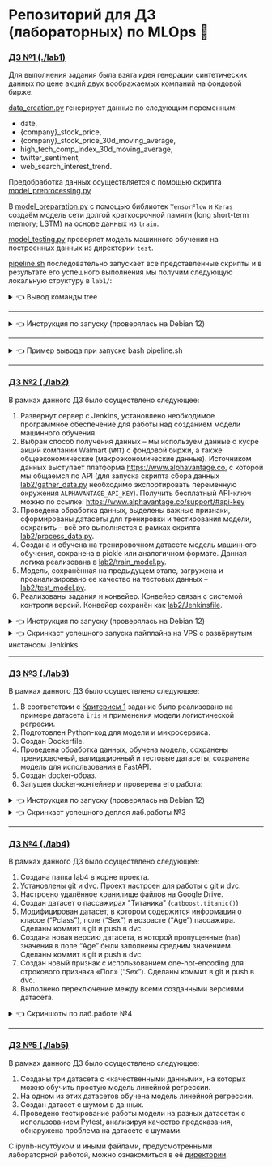 # Репозиторий для ДЗ (лабораторных) по MLOps 🤖

### [ДЗ №1 (./lab1)](./lab1)

Для выполнения задания была взята идея генерации синтетических данных по цене акций двух воображаемых компаний на фондовой бирже.

[data_creation.py](./lab1/data_creation.py) генерирует данные по следующим переменным:
- date,
- {company}_stock_price,
- {company}_stock_price_30d_moving_average,
- high_tech_comp_index_30d_moving_average,
- twitter_sentiment,
- web_search_interest_trend.

Предобработка данных осуществляется с помощью скрипта [model_preprocessing.py](./lab1/model_preprocessing.py)

В [model_preparation.py](./lab1/model_preparation.py) с помощью библиотек `TensorFlow` и `Keras` создаём модель сети долгой краткосрочной памяти (long short-term memory; LSTM) на основе данных из `train`.

[model_testing.py](./lab1/model_testing.py) проверяет модель машинного обучения на построенных данных из директории `test`.

[pipeline.sh](./lab1/pipeline.sh) последовательно запускает все представленные скрипты и в результате его успешного выполнения мы получим следующую локальную структуру в `lab1/`:

<details>
  <summary>👈 Вывод команды tree</summary>

```bash
.
├── data_creation.py
├── model_preparation.py
├── model_preprocessing.py
├── models
│   ├── abc_evaluation.png
│   ├── abc_lstm_model.h5
│   ├── xyz_evaluation.png
│   └── xyz_lstm_model.h5
├── model_testing.py
├── pipeline.sh
├── plots
│   ├── ABC
│   │   ├── ABC_stock_price_30d_moving_average.png
│   │   ├── ABC_stock_price.png
│   │   ├── high_tech_comp_index_30d_moving_average.png
│   │   ├── twitter_sentiment.png
│   │   └── web_search_interest_trend.png
│   └── XYZ
│       ├── high_tech_comp_index_30d_moving_average.png
│       ├── twitter_sentiment.png
│       ├── web_search_interest_trend.png
│       ├── XYZ_stock_price_30d_moving_average.png
│       └── XYZ_stock_price.png
├── requirements.txt
├── test
│   ├── abc_test.csv
│   ├── abc_test.npz
│   ├── xyz_test.csv
│   └── xyz_test.npz
└── train
    ├── abc_scaler.pkl
    ├── abc_train.csv
    ├── abc_train.npz
    ├── xyz_scaler.pkl
    ├── xyz_train.csv
    └── xyz_train.np
```
</details>

-----------------

<details>
  <summary>👈 Инструкция по запуску (проверялась на Debian 12)</summary>

```bash
mkdir test-lab-1

cd test-lab-1/

git clone https://github.com/khit-mle/mlops-practice.git .

cd lab1/

python3 -m virtualenv .venv

source .venv/bin/activate

pip3 install -r requirements.txt

bash pipeline.sh
```
</details>

-----------------

<details>
  <summary>👈 Пример вывода при запуске bash pipeline.sh</summary>

```bash
Running data_creation.py...

data_creation.py completed successfully.
Running model_preprocessing.py...

model_preprocessing.py completed successfully.
Running model_preparation.py...
2024-04-14 10:20:40.847702: I external/local_tsl/tsl/cuda/cudart_stub.cc:32] Could not find cuda drivers on your machine, GPU will not be used.
2024-04-14 10:20:40.851345: I external/local_tsl/tsl/cuda/cudart_stub.cc:32] Could not find cuda drivers on your machine, GPU will not be used.
2024-04-14 10:20:40.907878: I tensorflow/core/platform/cpu_feature_guard.cc:210] This TensorFlow binary is optimized to use available CPU instructions in pe
rformance-critical operations.
To enable the following instructions: AVX2 FMA, in other operations, rebuild TensorFlow with the appropriate compiler flags.
2024-04-14 10:20:42.044412: W tensorflow/compiler/tf2tensorrt/utils/py_utils.cc:38] TF-TRT Warning: Could not find TensorRT
/home/debuser/test-lab-1/lab1/.venv/lib/python3.11/site-packages/keras/src/layers/rnn/rnn.py:204: UserWarning: Do not pass an `input_shape`/`input_dim` argu
ment to a layer. When using Sequential models, prefer using an `Input(shape)` object as the first layer in the model instead.
  super().__init__(**kwargs)
Epoch 1/50
23/23 ━━━━━━━━━━━━━━━━━━━━ 3s 9ms/step - loss: 0.0691 - root_mean_squared_error: 0.2541
Epoch 2/50
23/23 ━━━━━━━━━━━━━━━━━━━━ 0s 9ms/step - loss: 0.0100 - root_mean_squared_error: 0.0997
Epoch 3/50
23/23 ━━━━━━━━━━━━━━━━━━━━ 0s 8ms/step - loss: 0.0081 - root_mean_squared_error: 0.0900
Epoch 4/50
23/23 ━━━━━━━━━━━━━━━━━━━━ 0s 8ms/step - loss: 0.0070 - root_mean_squared_error: 0.0838
Epoch 5/50
23/23 ━━━━━━━━━━━━━━━━━━━━ 0s 9ms/step - loss: 0.0072 - root_mean_squared_error: 0.0847
Epoch 6/50
23/23 ━━━━━━━━━━━━━━━━━━━━ 0s 9ms/step - loss: 0.0063 - root_mean_squared_error: 0.0790
Epoch 7/50
23/23 ━━━━━━━━━━━━━━━━━━━━ 0s 9ms/step - loss: 0.0060 - root_mean_squared_error: 0.0777
Epoch 8/50
23/23 ━━━━━━━━━━━━━━━━━━━━ 0s 9ms/step - loss: 0.0057 - root_mean_squared_error: 0.0753
Epoch 9/50
23/23 ━━━━━━━━━━━━━━━━━━━━ 0s 8ms/step - loss: 0.0058 - root_mean_squared_error: 0.0758
Epoch 10/50
23/23 ━━━━━━━━━━━━━━━━━━━━ 0s 7ms/step - loss: 0.0058 - root_mean_squared_error: 0.0760
Epoch 11/50
23/23 ━━━━━━━━━━━━━━━━━━━━ 0s 7ms/step - loss: 0.0058 - root_mean_squared_error: 0.0762
Epoch 12/50
23/23 ━━━━━━━━━━━━━━━━━━━━ 0s 7ms/step - loss: 0.0050 - root_mean_squared_error: 0.0708
Epoch 13/50
23/23 ━━━━━━━━━━━━━━━━━━━━ 0s 7ms/step - loss: 0.0057 - root_mean_squared_error: 0.0756
Epoch 14/50
23/23 ━━━━━━━━━━━━━━━━━━━━ 0s 7ms/step - loss: 0.0052 - root_mean_squared_error: 0.0719
Epoch 15/50
23/23 ━━━━━━━━━━━━━━━━━━━━ 0s 7ms/step - loss: 0.0054 - root_mean_squared_error: 0.0731
Epoch 16/50
23/23 ━━━━━━━━━━━━━━━━━━━━ 0s 8ms/step - loss: 0.0054 - root_mean_squared_error: 0.0732
Epoch 17/50
23/23 ━━━━━━━━━━━━━━━━━━━━ 0s 9ms/step - loss: 0.0048 - root_mean_squared_error: 0.0693
Epoch 18/50
23/23 ━━━━━━━━━━━━━━━━━━━━ 0s 7ms/step - loss: 0.0048 - root_mean_squared_error: 0.0690
Epoch 19/50
23/23 ━━━━━━━━━━━━━━━━━━━━ 0s 7ms/step - loss: 0.0052 - root_mean_squared_error: 0.0720
Epoch 20/50
23/23 ━━━━━━━━━━━━━━━━━━━━ 0s 8ms/step - loss: 0.0048 - root_mean_squared_error: 0.0691
Epoch 21/50
23/23 ━━━━━━━━━━━━━━━━━━━━ 0s 8ms/step - loss: 0.0050 - root_mean_squared_error: 0.0704
Epoch 22/50
23/23 ━━━━━━━━━━━━━━━━━━━━ 0s 8ms/step - loss: 0.0060 - root_mean_squared_error: 0.0773
Epoch 23/50
23/23 ━━━━━━━━━━━━━━━━━━━━ 0s 8ms/step - loss: 0.0053 - root_mean_squared_error: 0.0724
Epoch 24/50
23/23 ━━━━━━━━━━━━━━━━━━━━ 0s 8ms/step - loss: 0.0058 - root_mean_squared_error: 0.0759
Epoch 25/50
23/23 ━━━━━━━━━━━━━━━━━━━━ 0s 8ms/step - loss: 0.0047 - root_mean_squared_error: 0.0685
Epoch 26/50
23/23 ━━━━━━━━━━━━━━━━━━━━ 0s 7ms/step - loss: 0.0045 - root_mean_squared_error: 0.0671
Epoch 27/50
23/23 ━━━━━━━━━━━━━━━━━━━━ 0s 8ms/step - loss: 0.0053 - root_mean_squared_error: 0.0727
Epoch 28/50
23/23 ━━━━━━━━━━━━━━━━━━━━ 0s 7ms/step - loss: 0.0051 - root_mean_squared_error: 0.0711
Epoch 29/50
23/23 ━━━━━━━━━━━━━━━━━━━━ 0s 7ms/step - loss: 0.0045 - root_mean_squared_error: 0.0670
Epoch 30/50
23/23 ━━━━━━━━━━━━━━━━━━━━ 0s 7ms/step - loss: 0.0045 - root_mean_squared_error: 0.0667
Epoch 31/50
23/23 ━━━━━━━━━━━━━━━━━━━━ 0s 7ms/step - loss: 0.0053 - root_mean_squared_error: 0.0725
Epoch 32/50
23/23 ━━━━━━━━━━━━━━━━━━━━ 0s 7ms/step - loss: 0.0051 - root_mean_squared_error: 0.0711
Epoch 33/50
23/23 ━━━━━━━━━━━━━━━━━━━━ 0s 7ms/step - loss: 0.0056 - root_mean_squared_error: 0.0750
Epoch 34/50
23/23 ━━━━━━━━━━━━━━━━━━━━ 0s 7ms/step - loss: 0.0046 - root_mean_squared_error: 0.0675
Epoch 35/50
23/23 ━━━━━━━━━━━━━━━━━━━━ 0s 7ms/step - loss: 0.0043 - root_mean_squared_error: 0.0654
Epoch 36/50
23/23 ━━━━━━━━━━━━━━━━━━━━ 0s 7ms/step - loss: 0.0048 - root_mean_squared_error: 0.0691
Epoch 37/50
23/23 ━━━━━━━━━━━━━━━━━━━━ 0s 7ms/step - loss: 0.0049 - root_mean_squared_error: 0.0698
Epoch 38/50
23/23 ━━━━━━━━━━━━━━━━━━━━ 0s 7ms/step - loss: 0.0044 - root_mean_squared_error: 0.0666
Epoch 39/50
23/23 ━━━━━━━━━━━━━━━━━━━━ 0s 7ms/step - loss: 0.0050 - root_mean_squared_error: 0.0706
Epoch 40/50
23/23 ━━━━━━━━━━━━━━━━━━━━ 0s 7ms/step - loss: 0.0046 - root_mean_squared_error: 0.0675
Epoch 41/50
23/23 ━━━━━━━━━━━━━━━━━━━━ 0s 7ms/step - loss: 0.0045 - root_mean_squared_error: 0.0674
Epoch 42/50
23/23 ━━━━━━━━━━━━━━━━━━━━ 0s 7ms/step - loss: 0.0041 - root_mean_squared_error: 0.0640
Epoch 43/50
23/23 ━━━━━━━━━━━━━━━━━━━━ 0s 7ms/step - loss: 0.0047 - root_mean_squared_error: 0.0686
Epoch 44/50
23/23 ━━━━━━━━━━━━━━━━━━━━ 0s 7ms/step - loss: 0.0043 - root_mean_squared_error: 0.0653
Epoch 45/50
23/23 ━━━━━━━━━━━━━━━━━━━━ 0s 7ms/step - loss: 0.0045 - root_mean_squared_error: 0.0669
Epoch 46/50
23/23 ━━━━━━━━━━━━━━━━━━━━ 0s 7ms/step - loss: 0.0043 - root_mean_squared_error: 0.0658
Epoch 47/50
23/23 ━━━━━━━━━━━━━━━━━━━━ 0s 7ms/step - loss: 0.0047 - root_mean_squared_error: 0.0688
Epoch 48/50
23/23 ━━━━━━━━━━━━━━━━━━━━ 0s 8ms/step - loss: 0.0047 - root_mean_squared_error: 0.0684
Epoch 49/50
23/23 ━━━━━━━━━━━━━━━━━━━━ 0s 7ms/step - loss: 0.0042 - root_mean_squared_error: 0.0648
Epoch 50/50
23/23 ━━━━━━━━━━━━━━━━━━━━ 0s 9ms/step - loss: 0.0047 - root_mean_squared_error: 0.0682
WARNING:absl:You are saving your model as an HDF5 file via `model.save()` or `keras.saving.save_model(model)`. This file format is considered legacy. We rec
Model saved to models/abc_lstm_model.h5
Epoch 1/50
23/23 ━━━━━━━━━━━━━━━━━━━━ 3s 10ms/step - loss: 0.0829 - root_mean_squared_error: 0.2787
Epoch 2/50
23/23 ━━━━━━━━━━━━━━━━━━━━ 0s 8ms/step - loss: 0.0124 - root_mean_squared_error: 0.1112
Epoch 3/50
23/23 ━━━━━━━━━━━━━━━━━━━━ 0s 8ms/step - loss: 0.0082 - root_mean_squared_error: 0.0906
Epoch 4/50
23/23 ━━━━━━━━━━━━━━━━━━━━ 0s 8ms/step - loss: 0.0078 - root_mean_squared_error: 0.0882
Epoch 5/50
23/23 ━━━━━━━━━━━━━━━━━━━━ 0s 8ms/step - loss: 0.0068 - root_mean_squared_error: 0.0823
Epoch 6/50
23/23 ━━━━━━━━━━━━━━━━━━━━ 0s 8ms/step - loss: 0.0070 - root_mean_squared_error: 0.0835
Epoch 7/50
23/23 ━━━━━━━━━━━━━━━━━━━━ 0s 8ms/step - loss: 0.0070 - root_mean_squared_error: 0.0837
Epoch 8/50
23/23 ━━━━━━━━━━━━━━━━━━━━ 0s 9ms/step - loss: 0.0065 - root_mean_squared_error: 0.0806
Epoch 9/50
23/23 ━━━━━━━━━━━━━━━━━━━━ 0s 8ms/step - loss: 0.0067 - root_mean_squared_error: 0.0817
Epoch 10/50
23/23 ━━━━━━━━━━━━━━━━━━━━ 0s 8ms/step - loss: 0.0070 - root_mean_squared_error: 0.0836
Epoch 11/50
23/23 ━━━━━━━━━━━━━━━━━━━━ 0s 10ms/step - loss: 0.0062 - root_mean_squared_error: 0.0788
Epoch 12/50
23/23 ━━━━━━━━━━━━━━━━━━━━ 0s 8ms/step - loss: 0.0064 - root_mean_squared_error: 0.0802
Epoch 13/50
23/23 ━━━━━━━━━━━━━━━━━━━━ 0s 18ms/step - loss: 0.0061 - root_mean_squared_error: 0.0778
Epoch 14/50
23/23 ━━━━━━━━━━━━━━━━━━━━ 0s 9ms/step - loss: 0.0069 - root_mean_squared_error: 0.0831
Epoch 15/50
23/23 ━━━━━━━━━━━━━━━━━━━━ 0s 9ms/step - loss: 0.0070 - root_mean_squared_error: 0.0833
Epoch 16/50
23/23 ━━━━━━━━━━━━━━━━━━━━ 0s 8ms/step - loss: 0.0068 - root_mean_squared_error: 0.0824
Epoch 17/50
23/23 ━━━━━━━━━━━━━━━━━━━━ 0s 8ms/step - loss: 0.0071 - root_mean_squared_error: 0.0839
Epoch 18/50
23/23 ━━━━━━━━━━━━━━━━━━━━ 0s 8ms/step - loss: 0.0071 - root_mean_squared_error: 0.0844
Epoch 19/50
23/23 ━━━━━━━━━━━━━━━━━━━━ 0s 9ms/step - loss: 0.0066 - root_mean_squared_error: 0.0814
Epoch 20/50
23/23 ━━━━━━━━━━━━━━━━━━━━ 0s 9ms/step - loss: 0.0062 - root_mean_squared_error: 0.0786
Epoch 21/50
23/23 ━━━━━━━━━━━━━━━━━━━━ 0s 9ms/step - loss: 0.0059 - root_mean_squared_error: 0.0770
Epoch 22/50
23/23 ━━━━━━━━━━━━━━━━━━━━ 0s 9ms/step - loss: 0.0070 - root_mean_squared_error: 0.0837
Epoch 23/50
23/23 ━━━━━━━━━━━━━━━━━━━━ 0s 8ms/step - loss: 0.0062 - root_mean_squared_error: 0.0789
Epoch 24/50
23/23 ━━━━━━━━━━━━━━━━━━━━ 0s 7ms/step - loss: 0.0067 - root_mean_squared_error: 0.0817
Epoch 25/50
23/23 ━━━━━━━━━━━━━━━━━━━━ 0s 7ms/step - loss: 0.0065 - root_mean_squared_error: 0.0806
Epoch 26/50
23/23 ━━━━━━━━━━━━━━━━━━━━ 0s 7ms/step - loss: 0.0061 - root_mean_squared_error: 0.0784
Epoch 27/50
23/23 ━━━━━━━━━━━━━━━━━━━━ 0s 7ms/step - loss: 0.0062 - root_mean_squared_error: 0.0786
Epoch 28/50
23/23 ━━━━━━━━━━━━━━━━━━━━ 0s 7ms/step - loss: 0.0066 - root_mean_squared_error: 0.0811
Epoch 29/50
23/23 ━━━━━━━━━━━━━━━━━━━━ 0s 7ms/step - loss: 0.0064 - root_mean_squared_error: 0.0800
Epoch 30/50
23/23 ━━━━━━━━━━━━━━━━━━━━ 0s 7ms/step - loss: 0.0062 - root_mean_squared_error: 0.0788
Epoch 31/50
23/23 ━━━━━━━━━━━━━━━━━━━━ 0s 7ms/step - loss: 0.0066 - root_mean_squared_error: 0.0811
Epoch 32/50
23/23 ━━━━━━━━━━━━━━━━━━━━ 0s 7ms/step - loss: 0.0062 - root_mean_squared_error: 0.0784
Epoch 33/50
23/23 ━━━━━━━━━━━━━━━━━━━━ 0s 7ms/step - loss: 0.0060 - root_mean_squared_error: 0.0776
Epoch 34/50
23/23 ━━━━━━━━━━━━━━━━━━━━ 0s 7ms/step - loss: 0.0062 - root_mean_squared_error: 0.0786
Epoch 35/50
23/23 ━━━━━━━━━━━━━━━━━━━━ 0s 7ms/step - loss: 0.0060 - root_mean_squared_error: 0.0776
Epoch 36/50
23/23 ━━━━━━━━━━━━━━━━━━━━ 0s 7ms/step - loss: 0.0061 - root_mean_squared_error: 0.0783
Epoch 37/50
23/23 ━━━━━━━━━━━━━━━━━━━━ 0s 7ms/step - loss: 0.0068 - root_mean_squared_error: 0.0824
Epoch 38/50
23/23 ━━━━━━━━━━━━━━━━━━━━ 0s 7ms/step - loss: 0.0062 - root_mean_squared_error: 0.0787
Epoch 39/50
23/23 ━━━━━━━━━━━━━━━━━━━━ 0s 8ms/step - loss: 0.0060 - root_mean_squared_error: 0.0774
Epoch 40/50
23/23 ━━━━━━━━━━━━━━━━━━━━ 0s 7ms/step - loss: 0.0067 - root_mean_squared_error: 0.0819
Epoch 41/50
23/23 ━━━━━━━━━━━━━━━━━━━━ 0s 7ms/step - loss: 0.0063 - root_mean_squared_error: 0.0794
Epoch 42/50
23/23 ━━━━━━━━━━━━━━━━━━━━ 0s 7ms/step - loss: 0.0057 - root_mean_squared_error: 0.0757
Epoch 43/50
23/23 ━━━━━━━━━━━━━━━━━━━━ 0s 7ms/step - loss: 0.0061 - root_mean_squared_error: 0.0783
Epoch 44/50
23/23 ━━━━━━━━━━━━━━━━━━━━ 0s 7ms/step - loss: 0.0059 - root_mean_squared_error: 0.0770
Epoch 45/50
23/23 ━━━━━━━━━━━━━━━━━━━━ 0s 7ms/step - loss: 0.0063 - root_mean_squared_error: 0.0791
Epoch 46/50
23/23 ━━━━━━━━━━━━━━━━━━━━ 0s 7ms/step - loss: 0.0059 - root_mean_squared_error: 0.0770
Epoch 47/50
23/23 ━━━━━━━━━━━━━━━━━━━━ 0s 7ms/step - loss: 0.0063 - root_mean_squared_error: 0.0792
Epoch 48/50
23/23 ━━━━━━━━━━━━━━━━━━━━ 0s 7ms/step - loss: 0.0061 - root_mean_squared_error: 0.0781
Epoch 49/50
23/23 ━━━━━━━━━━━━━━━━━━━━ 0s 7ms/step - loss: 0.0060 - root_mean_squared_error: 0.0773
Epoch 50/50
23/23 ━━━━━━━━━━━━━━━━━━━━ 0s 8ms/step - loss: 0.0057 - root_mean_squared_error: 0.0752
WARNING:absl:You are saving your model as an HDF5 file via `model.save()` or `keras.saving.save_model(model)`. This file format is considered legacy. We recommend using instead the native Keras format, e.g. `model.save('my_model.keras')` or `keras.saving.save_model(model, 'my_model.keras')`.
Model saved to models/xyz_lstm_model.h5
model_preparation.py completed successfully.
Running model_testing.py...
2024-04-14 10:21:10.758668: I external/local_tsl/tsl/cuda/cudart_stub.cc:32] Could not find cuda drivers on your machine, GPU will not be used.
2024-04-14 10:21:10.762901: I external/local_tsl/tsl/cuda/cudart_stub.cc:32] Could not find cuda drivers on your machine, GPU will not be used.
2024-04-14 10:21:10.824441: I tensorflow/core/platform/cpu_feature_guard.cc:210] This TensorFlow binary is optimized to use available CPU instructions in performance-critical operations.
To enable the following instructions: AVX2 FMA, in other operations, rebuild TensorFlow with the appropriate compiler flags.
2024-04-14 10:21:12.019292: W tensorflow/compiler/tf2tensorrt/utils/py_utils.cc:38] TF-TRT Warning: Could not find TensorRT
WARNING:absl:Compiled the loaded model, but the compiled metrics have yet to be built. `model.compile_metrics` will be empty until you train or evaluate the model.
3/3 ━━━━━━━━━━━━━━━━━━━━ 1s 140ms/step
WARNING:absl:Compiled the loaded model, but the compiled metrics have yet to be built. `model.compile_metrics` will be empty until you train or evaluate the model.

Test result: MSE: 427.20374679058244, RMSE: 20.668907730951396

3/3 ━━━━━━━━━━━━━━━━━━━━ 0s 121ms/step

Test result: MSE: 793.2677157831697, RMSE: 28.165008712641466
model_testing.py completed successfully.
All scripts completed successfully.
```

</details>

-------------------------
### [ДЗ №2 (./lab2)](./lab2)

В рамках данного ДЗ было осуществлено следующее:
1. Развернут сервер с Jenkins, установлено необходимое программное обеспечение для работы над созданием модели машинного обучения.
2. Выбран способ получения данных – мы используем данные о кусре акций компании Walmart (`WMT`) с фондовой биржи, а также общеэкономические (макроэкономические данные). Источником данных выступает платформа https://www.alphavantage.co, с которой мы общаемся по API (для запуска скрипта сбора данных [lab2/gather_data.py](./lab2/gather_data.py) необходимо экспортировать переменную окружения `ALPHAVANTAGE_API_KEY`). Получить бесплатный API-ключ можно по ссылке: https://www.alphavantage.co/support/#api-key
3. Проведена обработка данных, выделены важные признаки, сформированы датасеты для тренировки и тестирования модели, сохранить – всё это выполняется в рамках скрипта [lab2/process_data.py](./lab2/process_data.py).
4. Создана и обучена на тренировочном датасете модель машинного обучения, сохранена в pickle или аналогичном формате. Данная логика реализована в [lab2/train_model.py](./lab2/train_model.py).
5. Модель, сохранённая на предыдущем этапе, загружена и проанализировано ее качество на тестовых данных – [lab2/test_model.py](./lab2/test_model.py).
6. Реализованы задания и конвейер. Конвейер связан с системой контроля версий. Конвейер сохранён как [lab2/Jenkinsfile](./lab2/Jenkinsfile).

<details>
  <summary>👈 Инструкция по запуску (проверялась на Debian 12)</summary>

```bash
mkdir test-lab-2

cd test-lab-2/

git clone https://github.com/khit-mle/mlops-practice.git .

python3 -m virtualenv .venv

source .venv/bin/activate

pip3 install -r requirements.txt

cd lab2/

python3 gather_data.py

python3 process_data.py

python3 train_model.py

python3 test_model.py

```
</details>

<details>
  <summary>👈 Скринкаст успешного запуска пайплайна на VPS с развёрнутым инстансом Jenkinks</summary>

![lab2-jenkins](./media/lab2/mlops_lab2_jenkins.gif)

</details>

-------------------------
### [ДЗ №3 (./lab3)](./lab3)

В рамках данного ДЗ было осуществлено следующее:
1. В соответствии с [Критерием 1](./media/lab3/mlops_lab3_criterion_1.png) задание было реализовано на примере датасета `iris` и применения модели логистической регресии.
2. Подготовлен Python-код для модели и микросервиса.
3. Создан Dockerfile.
4. Проведена обработка данных, обучена модель, сохранены тренировочный, валидационный и тестовые датасеты, сохранена модель для использования в FastAPI.
5. Создан docker-образ.
6. Запущен docker-контейнер и проверена его работа:


<details>
  <summary>👈 Инструкция по запуску (проверялась на Debian 12)</summary>

```bash
mkdir test-lab-3

cd test-lab-3/

git clone https://github.com/khit-mle/mlops-practice.git .

cd lab3/

bash deploy.sh

external_ip=$(curl -s -4 ifconfig.me)

curl -X 'POST' \
  http://$external_ip:8000/predict-iris-species \
  -H 'accept: application/json' \
  -H 'Content-Type: application/json' \
  -d '{
  "sepal_length": 5.1,
  "sepal_width": 3.5,
  "petal_length": 1.4,
  "petal_width": 0.2
}'; echo

```
</details>

<details>
  <summary>👈 Скринкаст успешного деплоя лаб.работы №3</summary>

![lab3-full-deploy](./media/lab3/mlops_lab3_full_deploy.gif)

</details>

-------------------------
### [ДЗ №4 (./lab4)](./lab4)

В рамках данного ДЗ было осуществлено следующее:
1. Создана папка lab4 в корне проекта.
2. Установлены git и dvc. Проект настроен для работы с git и dvc.
3. Настроено удалённое хранилище файлов на Google Drive.
4. Создан датасет о пассажирах "Титаника" (`catboost.titanic()`)
5. Модифицирован датасет, в котором содержится информация о классе (“Pclass”), поле (“Sex”) и возрасте (“Age”) пассажира. Сделаны коммит в git и push в dvc.
6. Создана новая версию датасета, в которой пропущенные (`nan`) значения в поле “Age” были заполнены средним значением. Сделаны коммит в git и push в dvc.
7. Создан новый признак с использованием one-hot-encoding для строкового признака «Пол» (“Sex”). Сделаны коммит в git и push в dvc.
8. Выполнено переключение между всеми созданными версиями датасета.


</details>

<details>
  <summary>👈 Скриншоты по лаб.работе №4</summary>

![lab4-titanic-csv-dvc-commits](./media/lab4/mlops_lab4_titanic_csv_dvc_commits.png)

![lab4-titanic-csv-dvc-first-commit](./media/lab4/mlops_lab4_titanic_csv_dvc_first.png)

![lab4-titanic-csv-dvc-second-commit](./media/lab4/mlops_lab4_titanic_csv_dvc_second.png)

![lab4-titanic-csv-dvc-second-commit](./media/lab4/mlops_lab4_titanic_csv_dvc_third.png)
</details>

-------------------------
### [ДЗ №5 (./lab5)](./lab5)

В рамках данного ДЗ было осуществлено следующее:
1. Созданы три датасета с «качественными данными», на которых можно обучить простую модель линейной регрессии.
2. На одном из этих датасетов обучена модель линейной регрессии.
3. Создан датасет с шумом в данных.
4. Проведено тестирование работы модели на разных датасетах с использованием Pytest, анализируя качество предсказания, обнаружена проблема на датасете с шумами.

С ipynb-ноутбуком и иными файлами, предусмотренными лабораторной работой, можно ознакомиться в её [директории](./lab5).
